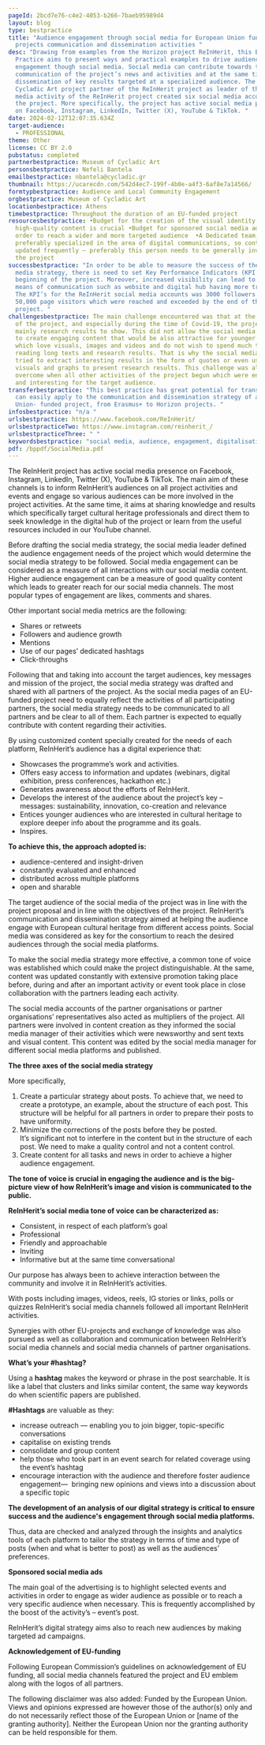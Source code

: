 ```yaml
---
pageId: 2bcd7e76-c4e2-4053-b266-7baeb95989d4
layout: blog
type: bestpractice
title: "Audience engagement through social media for European Union funded
  projects communication and dissemination activities "
desc: "Drawing from examples from the Horizon project ReInHerit, this Best
  Practice aims to present ways and practical examples to drive audience
  engagement though social media. Social media can contribute towards the
  communication of the project’s news and activities and at the same time the
  dissemination of key results targeted at a specialized audience. The Museum of
  Cycladic Art project partner of the ReInHerit project as leader of the social
  media activity of the ReΙnΗerit project created six social media accounts for
  the project. More specifically, the project has active social media presence
  on Facebook, Instagram, LinkedIn, Twitter (X), YouTube & TikTok. "
date: 2024-02-12T12:07:35.634Z
target-audience:
  - PROFESSIONAL
theme: Other
license: CC BY 2.0
pubstatus: completed
partnerbestpractice: Museum of Cycladic Art
personsbestpractice: Nefeli Bantela
emailbestpractice: nbantela@cycladic.gr
thumbnail: https://ucarecdn.com/542d4ec7-199f-4b0e-a4f3-6af8e7a14566/
formtypbestpractice: Audience and Local Community Engagement
orgbestpractice: Museum of Cycladic Art
locationbestpractice: Athens
timebestpractice: Throughout the duration of an EU-funded project
resourcesbestpractice: •Budget for the creation of the visual identity as
  high-quality content is crucial •Budget for sponsored social media ads in
  order to reach a wider and more targeted audience  •A Dedicated team,
  preferably specialized in the area of digital communications, so content is
  updated frequently – preferably this person needs to be generally involved in
  the project
successbestpractice: "In order to be able to measure the success of the social
  media strategy, there is need to set Key Performance Indicators (KPI’s) at the
  beginning of the project. Moreover, increased visibility can lead to other
  means of communication such as website and digital hub having more traffic.
  The KPI’s for the ReInHerit social media accounts was 3000 followers and
  50,000 page visitors which were reached and exceeded by the end of the
  project. "
challengesbestpractice: The main challenge encountered was that at the beginning
  of the project, and especially during the time of Covid-19, the project had
  mainly research results to show. This did not allow the social media managers
  to create engaging content that would be also attractive for younger audiences
  which love visuals, images and videos and do not wish to spend much time
  reading long texts and research results. That is why the social media managers
  tried to extract interesting results in the form of quotes or even used
  visuals and graphs to present research results. This challenge was also
  overcome when all other activities of the project begun which were engaging
  and interesting for the target audience.
transferbestpractice: "This best practice has great potential for transfer as it
  can easily apply to the communication and dissemination strategy of a European
  Union- funded project, from Erasmus+ to Horizon projects. "
infosbestpractice: "n/a "
urlsbestpractice: https://www.facebook.com/ReInHerit/
urlsbestpracticeTwo: https://www.instagram.com/reinherit_/
urlsbestpracticeThree: " "
keywordsbestpractice: "social media, audience, engagement, digitalisation "
pdf: /bppdf/SocialMedia.pdf
---
```

The ReInHerit project has active social media presence on Facebook, Instagram, LinkedIn, Twitter (X), YouTube & TikTok. The main aim of these channels is to inform ReInHerit’s audiences on all project activities and events and engage so various audiences can be more involved in the project activities. At the same time, it aims at sharing knowledge and results which specifically target cultural heritage professionals and direct them to seek knowledge in the digital hub of the project or learn from the useful resources included in our YouTube channel.

Before drafting the social media strategy, the social media leader defined the audience engagement needs of the project which would determine the social media strategy to be followed. Social media engagement can be considered as a measure of all interactions with our social media content. Higher audience engagement can be a measure of good quality content which leads to greater reach for our social media channels. The most popular types of engagement are likes, comments and shares.

Other important social media metrics are the following:

* Shares or retweets
* Followers and audience growth
* Mentions
* Use of our pages’ dedicated hashtags
* Click-throughs

Following that and taking into account the target audiences, key messages and mission of the project, the social media strategy was drafted and shared with all partners of the project. As the social media pages of an EU-funded project need to equally reflect the activities of all participating partners, the social media strategy needs to be communicated to all partners and be clear to all of them. Each partner is expected to equally contribute with content regarding their activities.

By using customized content specially created for the needs of each platform, ReInHerit’s audience has a digital experience that:

* Showcases the programme’s work and activities.
* Offers easy access to information and updates (webinars, digital exhibition, press conferences, hackathon etc.)
* Generates awareness about the efforts of ReInHerit.
* Develops the interest of the audience about the project’s key – messages: sustainability, innovation, co-creation and relevance
* Entices younger audiences who are interested in cultural heritage to explore deeper info about the programme and its goals.
* Inspires.

**To achieve this, the approach adopted is:**

* audience-centered and insight-driven
* constantly evaluated and enhanced
* distributed across multiple platforms
* open and sharable

The target audience of the social media of the project was in line with the project proposal and in line with the objectives of the project. ReInHerit’s communication and dissemination strategy aimed at helping the audience engage with European cultural heritage from different access points. Social media was considered as key for the consortium to reach the desired audiences through the social media platforms.

To make the social media strategy more effective, a common tone of voice was established which could make the project distinguishable. At the same, content was updated constantly with extensive promotion taking place before, during and after an important activity or event took place in close collaboration with the partners leading each activity.

The social media accounts of the partner organisations or partner organisations’ representatives also acted as multipliers of the project. All partners were involved in content creation as they informed the social media manager of their activities which were newsworthy and sent texts and visual content. This content was edited by the social media manager for different social media platforms and published.

**The three axes of the social media strategy**

More specifically,

1. Create a particular strategy about posts. To achieve that, we need to create a prototype, an example, about the structure of each post. This structure will be helpful for all partners in order to prepare their posts to have uniformity.
2. Minimize the corrections of the posts before they be posted.\
   It’s significant not to interfere in the content but in the structure of each post. We need to make a quality control and not a content control.
3. Create content for all tasks and news in order to achieve a higher audience engagement.

**The tone of voice is crucial in engaging the audience and is the big-picture view of how ReInHerit’s image and vision is communicated to the public.**

**ReInHerit’s social media tone of voice can be characterized as:**

* Consistent, in respect of each platform’s goal
* Professional
* Friendly and approachable
* Inviting
* Informative but at the same time conversational

Our purpose has always been to achieve interaction between the community and involve it in ReInHerit’s activities.

With posts including images, videos, reels, IG stories or links, polls or quizzes ReInHerit’s social media channels followed all important ReInHerit activities.

Synergies with other EU-projects and exchange of knowledge was also pursued as well as collaboration and communication between ReInHerit’s social media channels and social media channels of partner organisations.

**What’s your #hashtag?**

Using a **hashtag** makes the keyword or phrase in the post searchable. It is like a label that clusters and links similar content, the same way keywords do when scientific papers are published.

**\#Hashtags** are valuable as they:

* increase outreach — enabling you to join bigger, topic-specific conversations
* capitalise on existing trends
* consolidate and group content
* help those who took part in an event search for related coverage using the event’s hashtag
* encourage interaction with the audience and therefore foster audience engagement—  bringing new opinions and views into a discussion about a specific topic

**The development of an analysis of our digital strategy is critical to ensure success and the audience's engagement through social media platforms.**

Thus, data are checked and analyzed through the insights and analytics tools of each platform to tailor the strategy in terms of time and type of posts (when and what is better to post) as well as the audiences’ preferences.

**Sponsored social media ads**

The main goal of the advertising is to highlight selected events and activities in order to engage as wider audience as possible or to reach a very specific audience when necessary. This is frequently accomplished by the boost of the activity’s – event’s post.

ReInHerit’s digital strategy aims also to reach new audiences by making targeted ad campaigns.

**Acknowledgement of EU-funding**

Following European Commission’s guidelines on acknowledgement of EU funding, all social media channels featured the project and EU emblem along with the logos of all partners.

The following disclaimer was also added: Funded by the European Union. Views and opinions expressed are however those of the author(s) only and do not necessarily reflect those of the European Union or \[name of the granting authority]. Neither the European Union nor the granting authority can be held responsible for them.